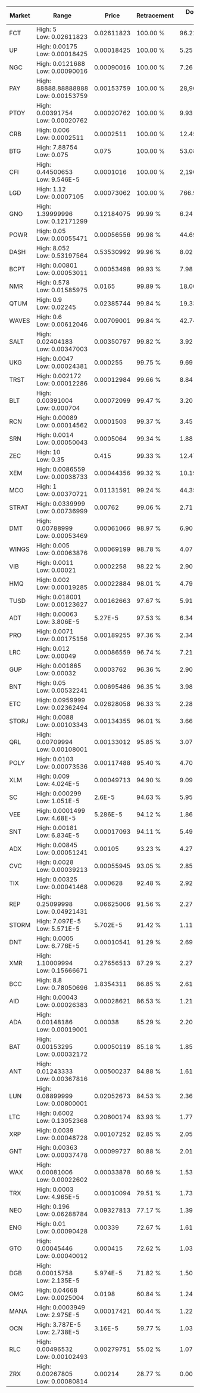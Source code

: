 | Market | Range | Price| Retracement | Doubles to 50% |
| --- | --- | --- | --- | --- |
| FCT | High: 5<br />Low: 0.02611823 | 0.02611823 | 100.00 % | 96.22 |
| UP | High: 0.00175<br />Low: 0.00018425 | 0.00018425 | 100.00 % | 5.25 |
| NGC | High: 0.0121688<br />Low: 0.00090016 | 0.00090016 | 100.00 % | 7.26 |
| PAY | High: 88888.88888888<br />Low: 0.00153759 | 0.00153759 | 100.00 % | 28,905,264.22 |
| PTOY | High: 0.00391754<br />Low: 0.00020762 | 0.00020762 | 100.00 % | 9.93 |
| CRB | High: 0.006<br />Low: 0.0002511 | 0.0002511 | 100.00 % | 12.45 |
| BTG | High: 7.88754<br />Low: 0.075 | 0.075 | 100.00 % | 53.08 |
| CFI | High: 0.44500653<br />Low: 9.546E-5 | 0.0001016 | 100.00 % | 2,190.46 |
| LGD | High: 1.12<br />Low: 0.0007105 | 0.00073062 | 100.00 % | 766.96 |
| GNO | High: 1.39999996<br />Low: 0.12171299 | 0.12184075 | 99.99 % | 6.24 |
| POWR | High: 0.05<br />Low: 0.00055471 | 0.00056556 | 99.98 % | 44.69 |
| DASH | High: 8.052<br />Low: 0.53197564 | 0.53530992 | 99.96 % | 8.02 |
| BCPT | High: 0.00801<br />Low: 0.00053011 | 0.00053498 | 99.93 % | 7.98 |
| NMR | High: 0.578<br />Low: 0.01585975 | 0.0165 | 99.89 % | 18.00 |
| QTUM | High: 0.9<br />Low: 0.02245 | 0.02385744 | 99.84 % | 19.33 |
| WAVES | High: 0.6<br />Low: 0.00612046 | 0.00709001 | 99.84 % | 42.74 |
| SALT | High: 0.02404183<br />Low: 0.00347003 | 0.00350797 | 99.82 % | 3.92 |
| UKG | High: 0.0047<br />Low: 0.00024381 | 0.000255 | 99.75 % | 9.69 |
| TRST | High: 0.002172<br />Low: 0.00012286 | 0.00012984 | 99.66 % | 8.84 |
| BLT | High: 0.00391004<br />Low: 0.000704 | 0.00072099 | 99.47 % | 3.20 |
| RCN | High: 0.00089<br />Low: 0.00014562 | 0.0001503 | 99.37 % | 3.45 |
| SRN | High: 0.0014<br />Low: 0.00050043 | 0.0005064 | 99.34 % | 1.88 |
| ZEC | High: 10<br />Low: 0.35 | 0.415 | 99.33 % | 12.47 |
| XEM | High: 0.0086559<br />Low: 0.00038733 | 0.00044356 | 99.32 % | 10.19 |
| MCO | High: 1<br />Low: 0.00370721 | 0.01131591 | 99.24 % | 44.35 |
| STRAT | High: 0.0339999<br />Low: 0.00736999 | 0.00762 | 99.06 % | 2.71 |
| DMT | High: 0.00788999<br />Low: 0.00053469 | 0.00061066 | 98.97 % | 6.90 |
| WINGS | High: 0.005<br />Low: 0.00063876 | 0.00069199 | 98.78 % | 4.07 |
| VIB | High: 0.0011<br />Low: 0.00021 | 0.0002258 | 98.22 % | 2.90 |
| HMQ | High: 0.002<br />Low: 0.00019285 | 0.00022884 | 98.01 % | 4.79 |
| TUSD | High: 0.018001<br />Low: 0.00123627 | 0.00162663 | 97.67 % | 5.91 |
| ADT | High: 0.00063<br />Low: 3.806E-5 | 5.27E-5 | 97.53 % | 6.34 |
| PRO | High: 0.0071<br />Low: 0.00175156 | 0.00189255 | 97.36 % | 2.34 |
| LRC | High: 0.012<br />Low: 0.00049 | 0.00086559 | 96.74 % | 7.21 |
| GUP | High: 0.001865<br />Low: 0.00032 | 0.0003762 | 96.36 % | 2.90 |
| BNT | High: 0.05<br />Low: 0.00532241 | 0.00695486 | 96.35 % | 3.98 |
| ETC | High: 0.0959999<br />Low: 0.02362494 | 0.02628058 | 96.33 % | 2.28 |
| STORJ | High: 0.0088<br />Low: 0.00103343 | 0.00134355 | 96.01 % | 3.66 |
| QRL | High: 0.00709994<br />Low: 0.00108001 | 0.00133012 | 95.85 % | 3.07 |
| POLY | High: 0.0103<br />Low: 0.00073536 | 0.00117488 | 95.40 % | 4.70 |
| XLM | High: 0.009<br />Low: 4.024E-5 | 0.00049713 | 94.90 % | 9.09 |
| SC | High: 0.000299<br />Low: 1.051E-5 | 2.6E-5 | 94.63 % | 5.95 |
| VEE | High: 0.0001499<br />Low: 4.68E-5 | 5.286E-5 | 94.12 % | 1.86 |
| SNT | High: 0.00181<br />Low: 6.834E-5 | 0.00017093 | 94.11 % | 5.49 |
| ADX | High: 0.00845<br />Low: 0.00051241 | 0.00105 | 93.23 % | 4.27 |
| CVC | High: 0.0028<br />Low: 0.00039213 | 0.00055945 | 93.05 % | 2.85 |
| TIX | High: 0.00325<br />Low: 0.00041468 | 0.000628 | 92.48 % | 2.92 |
| REP | High: 0.25099998<br />Low: 0.04921431 | 0.06625006 | 91.56 % | 2.27 |
| STORM | High: 7.097E-5<br />Low: 5.571E-5 | 5.702E-5 | 91.42 % | 1.11 |
| DNT | High: 0.0005<br />Low: 6.776E-5 | 0.00010541 | 91.29 % | 2.69 |
| XMR | High: 1.10009994<br />Low: 0.15666671 | 0.27656513 | 87.29 % | 2.27 |
| BCC | High: 8.8<br />Low: 0.78050696 | 1.8354311 | 86.85 % | 2.61 |
| AID | High: 0.00043<br />Low: 0.00026383 | 0.00028621 | 86.53 % | 1.21 |
| ADA | High: 0.00148186<br />Low: 0.00019001 | 0.00038 | 85.29 % | 2.20 |
| BAT | High: 0.00153295<br />Low: 0.00032172 | 0.00050119 | 85.18 % | 1.85 |
| ANT | High: 0.01243333<br />Low: 0.00367816 | 0.00500237 | 84.88 % | 1.61 |
| LUN | High: 0.08899999<br />Low: 0.00800001 | 0.02052673 | 84.53 % | 2.36 |
| LTC | High: 0.6002<br />Low: 0.13052368 | 0.20600174 | 83.93 % | 1.77 |
| XRP | High: 0.0039<br />Low: 0.00048728 | 0.00107252 | 82.85 % | 2.05 |
| GNT | High: 0.00363<br />Low: 0.00037478 | 0.00099727 | 80.88 % | 2.01 |
| WAX | High: 0.00081006<br />Low: 0.00022602 | 0.00033878 | 80.69 % | 1.53 |
| TRX | High: 0.0003<br />Low: 4.965E-5 | 0.00010094 | 79.51 % | 1.73 |
| NEO | High: 0.196<br />Low: 0.06288784 | 0.09327813 | 77.17 % | 1.39 |
| ENG | High: 0.01<br />Low: 0.00090428 | 0.00339 | 72.67 % | 1.61 |
| GTO | High: 0.00045446<br />Low: 0.00040012 | 0.000415 | 72.62 % | 1.03 |
| DGB | High: 0.00015758<br />Low: 2.135E-5 | 5.974E-5 | 71.82 % | 1.50 |
| OMG | High: 0.04668<br />Low: 0.0025004 | 0.0198 | 60.84 % | 1.24 |
| MANA | High: 0.0003949<br />Low: 2.975E-5 | 0.00017421 | 60.44 % | 1.22 |
| OCN | High: 3.787E-5<br />Low: 2.738E-5 | 3.16E-5 | 59.77 % | 1.03 |
| RLC | High: 0.00496532<br />Low: 0.00102493 | 0.00279751 | 55.02 % | 1.07 |
| ZRX | High: 0.00267805<br />Low: 0.00080814 | 0.00214 | 28.77 % | 0.00 |
